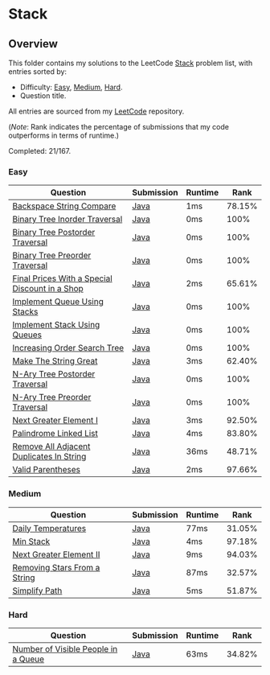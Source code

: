 # Stack

## Overview
This folder contains my solutions to the LeetCode [Stack](https://leetcode.com/problem-list/stack/) problem list,
with entries sorted by:
- Difficulty: [Easy](#easy), [Medium](#medium), [Hard](#hard).
- Question title.

All entries are sourced from my [LeetCode](https://github.com/shumarb/leetcode) repository.

(*Note*: Rank indicates the percentage of submissions that my code outperforms in terms of runtime.)

Completed: 21/167.

### Easy
| Question                                                                                                                                    | Submission                                                                                                         | Runtime | Rank   |
|---------------------------------------------------------------------------------------------------------------------------------------------|--------------------------------------------------------------------------------------------------------------------|---------|--------|
| [Backspace String Compare](https://leetcode.com/problems/backspace-string-compare/description/)                                             | [Java](https://github.com/shumarb/leetcode/blob/main/submissions/java/BackspaceStringCompare.java)                 | 1ms     | 78.15% |
| [Binary Tree Inorder Traversal](https://leetcode.com/problems/binary-tree-inorder-traversal/description/)                                   | [Java](https://github.com/shumarb/leetcode/blob/main/submissions/java/BinaryTreeInorderTraversal.java)             | 0ms     | 100%   |
| [Binary Tree Postorder Traversal](https://leetcode.com/problems/binary-tree-postorder-traversal/description/)                               | [Java](https://github.com/shumarb/leetcode/blob/main/submissions/java/BinaryTreePostorderTraversal.java)           | 0ms     | 100%   |
| [Binary Tree Preorder Traversal](https://leetcode.com/problems/binary-tree-preorder-traversal/description/)                                 | [Java](https://github.com/shumarb/leetcode/blob/main/submissions/java/BinaryTreePreorderTraversal.java)            | 0ms     | 100%   |
| [Final Prices With a Special Discount in a Shop](https://leetcode.com/problems/final-prices-with-a-special-discount-in-a-shop/description/) | [Java](https://github.com/shumarb/leetcode/blob/main/submissions/java/FinalPricesWithASpecialDiscountInAShop.java) | 2ms     | 65.61% |
| [Implement Queue Using Stacks](https://leetcode.com/problems/implement-queue-using-stacks/description/)                                     | [Java](https://github.com/shumarb/leetcode/blob/main/submissions/java/ImplementQueueUsingStacks.java)              | 0ms     | 100%   |
| [Implement Stack Using Queues](https://leetcode.com/problems/implement-stack-using-queues/description/)                                     | [Java](https://github.com/shumarb/leetcode/blob/main/submissions/java/ImplementStackUsingQueues.java)              | 0ms     | 100%   |
| [Increasing Order Search Tree](https://leetcode.com/problems/increasing-order-search-tree/description/)                                     | [Java](https://github.com/shumarb/leetcode/blob/main/submissions/java/IncreasingOrderSearchTree.java)              | 0ms     | 100%   |
| [Make The String Great](https://leetcode.com/problems/make-the-string-great/description/)                                                   | [Java](https://github.com/shumarb/leetcode/blob/main/submissions/java/MakeTheStringGreat.java)                     | 3ms     | 62.40% |
| [N-Ary Tree Postorder Traversal](https://leetcode.com/problems/n-ary-tree-postorder-traversal/description/)                                 | [Java](https://github.com/shumarb/leetcode/blob/main/submissions/java/NAryTreePostOrderTraversal.java)             | 0ms     | 100%   |
| [N-Ary Tree Preorder Traversal](https://leetcode.com/problems/n-ary-tree-preorder-traversal/description/)                                   | [Java](https://github.com/shumarb/leetcode/blob/main/submissions/java/NAryTreePreOrderTraversal.java)              | 0ms     | 100%   |
| [Next Greater Element I](https://leetcode.com/problems/next-greater-element-i/description/)                                                 | [Java](https://github.com/shumarb/leetcode/blob/main/submissions/java/NextGreaterElementOne.java)                  | 3ms     | 92.50% |
| [Palindrome Linked List](https://leetcode.com/problems/palindrome-linked-list/description/)                                                 | [Java](https://github.com/shumarb/leetcode/blob/main/submissions/java/PalindromeLinkedList.java)                   | 4ms     | 83.80% |
| [Remove All Adjacent Duplicates In String](https://leetcode.com/problems/remove-all-adjacent-duplicates-in-string/description/)             | [Java](https://github.com/shumarb/leetcode/blob/main/submissions/java/RemoveAllAdjacentDuplicatesInString.java)    | 36ms    | 48.71% |
| [Valid Parentheses](https://leetcode.com/problems/valid-parentheses/description/)                                                           | [Java](https://github.com/shumarb/leetcode/blob/main/submissions/java/ValidParentheses.java)                       | 2ms     | 97.66% |

### Medium
| Question                                                                                                | Submission                                                                                           | Runtime | Rank   |
|---------------------------------------------------------------------------------------------------------|------------------------------------------------------------------------------------------------------|---------|--------|
| [Daily Temperatures](https://leetcode.com/problems/daily-temperatures/description/)                     | [Java](https://github.com/shumarb/leetcode/blob/main/submissions/java/DailyTemperatures.java)        | 77ms    | 31.05% |
| [Min Stack](https://leetcode.com/problems/min-stack/description/)                                       | [Java](https://github.com/shumarb/leetcode/blob/main/submissions/java/MinStack.java)                 | 4ms     | 97.18% |
| [Next Greater Element II](https://leetcode.com/problems/next-greater-element-ii/description/)           | [Java](https://github.com/shumarb/leetcode/blob/main/submissions/java/NextGreaterElementTwo.java)    | 9ms     | 94.03% |
| [Removing Stars From a String](https://leetcode.com/problems/removing-stars-from-a-string/description/) | [Java](https://github.com/shumarb/leetcode/blob/main/submissions/java/RemovingStarsFromAString.java) | 87ms    | 32.57% |
| [Simplify Path](https://leetcode.com/problems/simplify-path/description/)                               | [Java](https://github.com/shumarb/leetcode/blob/main/submissions/java/SimplifyPath.java)             | 5ms     | 51.87% |

### Hard
| Question                                                                                                              | Submission                                                                                                | Runtime | Rank   |
|-----------------------------------------------------------------------------------------------------------------------|-----------------------------------------------------------------------------------------------------------|---------|--------|
| [Number of Visible People in a Queue](https://leetcode.com/problems/number-of-visible-people-in-a-queue/description/) | [Java](https://github.com/shumarb/leetcode/blob/main/submissions/java/NumberOfVisiblePeopleInAQueue.java) | 63ms    | 34.82% |
